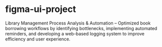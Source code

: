# figma-ui-project
Library Management Process Analysis &amp; Automation – Optimized book borrowing workflows by identifying bottlenecks, implementing automated reminders, and developing a web-based logging system to improve efficiency and user experience.

